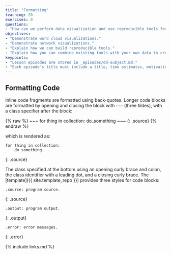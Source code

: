 ```yaml
---
title: "Formatting"
teaching: 20
exercises: 0
questions:
- "How can we perform data visualization and use reproducible tools for my own data"
objectives:
- "Demonstrate word cloud visualizations."
- "Demonstrate network visualizations."
- "Explain how we can build reproducible tools."
- "Explain how you can combine existing tools with your own data to create reproducible packages"
keypoints:
- "Lesson episodes are stored in _episodes/dd-subject.md."
- "Each episode's title must include a title, time estimates, motivating questions, lesson objectives, and key points."
---
```


## Formatting Code

Inline code fragments are formatted using back-quotes.
Longer code blocks are formatted by opening and closing the block with `~~~` (three tildes),
with a class specifier after the block:

{% raw %}
    ~~~
    for thing in collection:
        do_something
    ~~~
    {: .source}
{% endraw %}

which is rendered as:

~~~
for thing in collection:
    do_something
~~~
{: .source}

The class specified at the bottom using an opening curly brace and colon,
the class identifier with a leading dot,
and a closing curly brace.
The [template]({{ site.template_repo }}) provides three styles for code blocks:

~~~
.source: program source.
~~~
{: .source}

~~~
.output: program output.
~~~
{: .output}

~~~
.error: error messages.
~~~
{: .error}

{% include links.md %}

